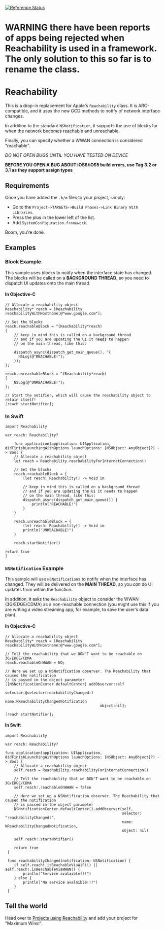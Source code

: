 [![Reference Status](https://www.versioneye.com/objective-c/reachability/reference_badge.svg?style=flat)](https://www.versioneye.com/objective-c/reachability/references)

# **WARNING** there have been reports of apps being rejected when Reachability is used in a framework. The only solution to this so far is to rename the class.

# Reachability

This is a drop-in replacement for Apple's `Reachability` class. It is ARC-compatible, and it uses the new GCD methods to notify of network interface changes.

In addition to the standard `NSNotification`, it supports the use of blocks for when the network becomes reachable and unreachable.

Finally, you can specify whether a WWAN connection is considered "reachable".

*DO NOT OPEN BUGS UNTIL YOU HAVE TESTED ON DEVICE*

**BEFORE YOU OPEN A BUG ABOUT iOS6/iOS5 build errors, use Tag 3.2 or 3.1 as they support assign types**

## Requirements

Once you have added the `.h/m` files to your project, simply:

* Go to the `Project->TARGETS->Build Phases->Link Binary With Libraries`.
* Press the plus in the lower left of the list.
* Add `SystemConfiguration.framework`.

Boom, you're done.

## Examples

### Block Example

This sample uses blocks to notify when the interface state has changed. The blocks will be called on a **BACKGROUND THREAD**, so you need to dispatch UI updates onto the main thread.

#### In Objective-C

	// Allocate a reachability object
	Reachability* reach = [Reachability reachabilityWithHostname:@"www.google.com"];

	// Set the blocks
	reach.reachableBlock = ^(Reachability*reach)
	{
		// keep in mind this is called on a background thread
		// and if you are updating the UI it needs to happen
		// on the main thread, like this:

		dispatch_async(dispatch_get_main_queue(), ^{
		  NSLog(@"REACHABLE!");
		});
	};

	reach.unreachableBlock = ^(Reachability*reach)
	{
		NSLog(@"UNREACHABLE!");
	};

	// Start the notifier, which will cause the reachability object to retain itself!
	[reach startNotifier];

### In Swift

	import Reachability

	var reach: Reachability?

		func application(application: UIApplication, didFinishLaunchingWithOptions launchOptions: [NSObject: AnyObject]?) -> Bool {
        // Allocate a reachability object
        let reach = Reachability.reachabilityForInternetConnection()
        
        // Set the blocks
        reach.reachableBlock = {
            (let reach: Reachability!) -> Void in
            
            // keep in mind this is called on a background thread
            // and if you are updating the UI it needs to happen
            // on the main thread, like this:
            dispatch_async(dispatch_get_main_queue()) {
                println("REACHABLE!")
            }
        }
        
        reach.unreachableBlock = {
            (let reach: Reachability!) -> Void in
            println("UNREACHABLE!")
        }
        
        reach.startNotifier()
	
	return true
    }

### `NSNotification` Example

This sample will use `NSNotification`s to notify when the interface has changed. They will be delivered on the **MAIN THREAD**, so you *can* do UI updates from within the function.

In addition, it asks the `Reachability` object to consider the WWAN (3G/EDGE/CDMA) as a non-reachable connection (you might use this if you are writing a video streaming app, for example, to save the user's data plan).

#### In Objective-C

	// Allocate a reachability object
	Reachability* reach = [Reachability reachabilityWithHostname:@"www.google.com"];

	// Tell the reachability that we DON'T want to be reachable on 3G/EDGE/CDMA
	reach.reachableOnWWAN = NO;

	// Here we set up a NSNotification observer. The Reachability that caused the notification
	// is passed in the object parameter
	[[NSNotificationCenter defaultCenter] addObserver:self
											 selector:@selector(reachabilityChanged:)
												 name:kReachabilityChangedNotification
											   object:nil];

	[reach startNotifier];

#### In Swift

	import Reachability

	var reach: Reachability?

	func application(application: UIApplication, didFinishLaunchingWithOptions launchOptions: [NSObject: AnyObject]?) -> Bool {
        // Allocate a reachability object
        self.reach = Reachability.reachabilityForInternetConnection()
        
        // Tell the reachability that we DON'T want to be reachable on 3G/EDGE/CDMA
        self.reach!.reachableOnWWAN = false
        
        // Here we set up a NSNotification observer. The Reachability that caused the notification
        // is passed in the object parameter
        NSNotificationCenter.defaultCenter().addObserver(self,
                                                         selector: "reachabilityChanged:",
                                                         name: kReachabilityChangedNotification,
                                                         object: nil)
        
        self.reach!.startNotifier()
        
        return true
     }
        
     func reachabilityChanged(notification: NSNotification) {
      	if self.reach!.isReachableViaWiFi() || self.reach!.isReachableViaWWAN() {
      		println("Service avalaible!!!")
      	} else {
      		println("No service avalaible!!!")
       	}
     }

## Tell the world

Head over to [Projects using Reachability](https://github.com/tonymillion/Reachability/wiki/Projects-using-Reachability) and add your project for "Maximum Wins!".
